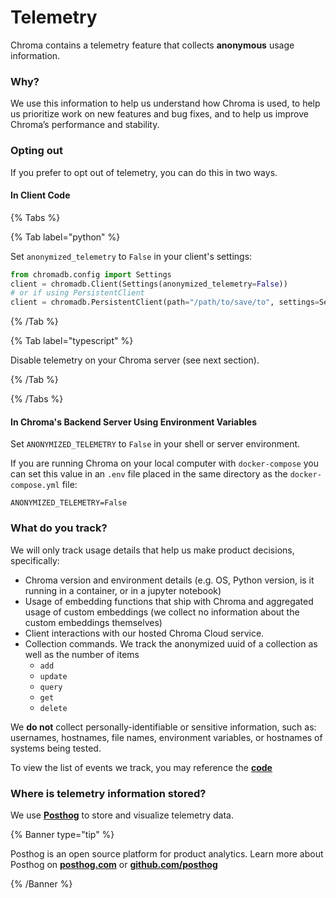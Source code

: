 # Telemetry

Chroma contains a telemetry feature that collects **anonymous** usage information.

### Why?

We use this information to help us understand how Chroma is used, to help us prioritize work on new features and bug fixes, and to help us improve Chroma’s performance and stability.

### Opting out

If you prefer to opt out of telemetry, you can do this in two ways.

#### In Client Code

{% Tabs %}

{% Tab label="python" %}

Set `anonymized_telemetry` to `False` in your client's settings:

```python
from chromadb.config import Settings
client = chromadb.Client(Settings(anonymized_telemetry=False))
# or if using PersistentClient
client = chromadb.PersistentClient(path="/path/to/save/to", settings=Settings(anonymized_telemetry=False))
```

{% /Tab %}

{% Tab label="typescript" %}

Disable telemetry on your Chroma server (see next section).

{% /Tab %}

{% /Tabs %}

#### In Chroma's Backend Server Using Environment Variables

Set `ANONYMIZED_TELEMETRY` to `False` in your shell or server environment.

If you are running Chroma on your local computer with `docker-compose` you can set this value in an `.env` file placed in the same directory as the `docker-compose.yml` file:

```
ANONYMIZED_TELEMETRY=False
```

### What do you track?

We will only track usage details that help us make product decisions, specifically:

- Chroma version and environment details (e.g. OS, Python version, is it running in a container, or in a jupyter notebook)
- Usage of embedding functions that ship with Chroma and aggregated usage of custom embeddings (we collect no information about the custom embeddings themselves)
- Client interactions with our hosted Chroma Cloud service.
- Collection commands. We track the anonymized uuid of a collection as well as the number of items
    - `add`
    - `update`
    - `query`
    - `get`
    - `delete`

We **do not** collect personally-identifiable or sensitive information, such as: usernames, hostnames, file names, environment variables, or hostnames of systems being tested.

To view the list of events we track, you may reference the **[code](https://github.com/chroma-core/chroma/blob/main/chromadb/telemetry/product/events.py)**

### Where is telemetry information stored?

We use **[Posthog](https://posthog.com/)** to store and visualize telemetry data.

{% Banner type="tip" %}

Posthog is an open source platform for product analytics. Learn more about Posthog on **[posthog.com](https://posthog.com/)** or **[github.com/posthog](https://github.com/posthog/posthog)**

{% /Banner %}